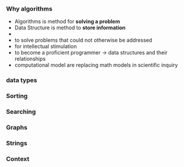 ### Why algorithms
 - Algorithms is method for **solving a problem**
 - Data Structure is method to **store information**
 -
 - to solve problems that could not otherwise be addressed
 - for intellectual stimulation
 - to become a proficient programmer -> data structures and their relationships
 - computational model are replacing math models in scientific inquiry

### data types

### Sorting 

### Searching

### Graphs

### Strings

### Context


